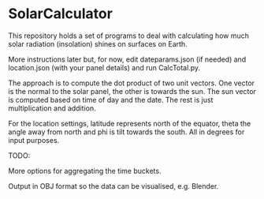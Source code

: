 # SolarCalculator

This repository holds a set of programs to deal with calculating how much solar radiation (insolation) shines on surfaces on Earth.

More instructions later but, for now, edit dateparams.json (if needed) and location.json (with your panel details) and run CalcTotal.py.

The approach is to compute the dot product of two unit vectors. One vector is the normal to the solar panel, the other is towards the sun. 
The sun vector is computed based on time of day and the date. The rest is just multiplication and addition.

For the location settings, latitude represents north of the equator, theta the angle away from north and phi is tilt towards the south. 
All in degrees for input purposes.

TODO:

More options for aggregating the time buckets.

Output in OBJ format so the data can be visualised, e.g. Blender.
